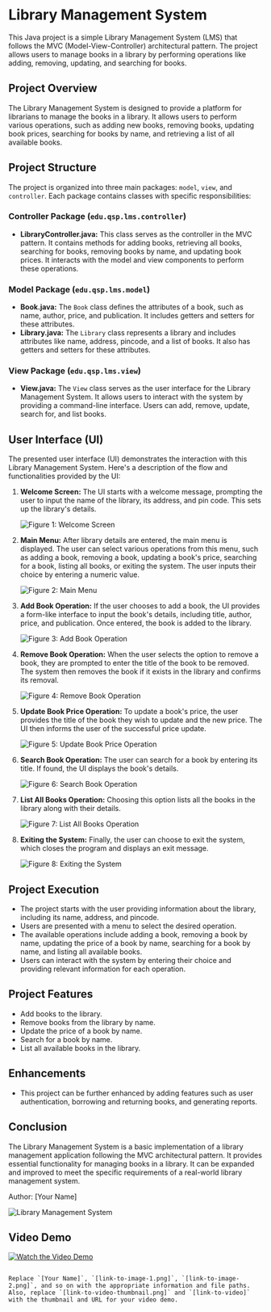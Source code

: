 # Library Management System

This Java project is a simple Library Management System (LMS) that follows the MVC (Model-View-Controller) architectural pattern. The project allows users to manage books in a library by performing operations like adding, removing, updating, and searching for books.

## Project Overview

The Library Management System is designed to provide a platform for librarians to manage the books in a library. It allows users to perform various operations, such as adding new books, removing books, updating book prices, searching for books by name, and retrieving a list of all available books.

## Project Structure

The project is organized into three main packages: `model`, `view`, and `controller`. Each package contains classes with specific responsibilities:

### Controller Package (`edu.qsp.lms.controller`)

- **LibraryController.java:** This class serves as the controller in the MVC pattern. It contains methods for adding books, retrieving all books, searching for books, removing books by name, and updating book prices. It interacts with the model and view components to perform these operations.

### Model Package (`edu.qsp.lms.model`)

- **Book.java:** The `Book` class defines the attributes of a book, such as name, author, price, and publication. It includes getters and setters for these attributes.
- **Library.java:** The `Library` class represents a library and includes attributes like name, address, pincode, and a list of books. It also has getters and setters for these attributes.

### View Package (`edu.qsp.lms.view`)

- **View.java:** The `View` class serves as the user interface for the Library Management System. It allows users to interact with the system by providing a command-line interface. Users can add, remove, update, search for, and list books.

## User Interface (UI)

The presented user interface (UI) demonstrates the interaction with this Library Management System. Here's a description of the flow and functionalities provided by the UI:

1. **Welcome Screen:** The UI starts with a welcome message, prompting the user to input the name of the library, its address, and pin code. This sets up the library's details.

   ![Figure 1: Welcome Screen](link-to-image-1.png)

2. **Main Menu:** After library details are entered, the main menu is displayed. The user can select various operations from this menu, such as adding a book, removing a book, updating a book's price, searching for a book, listing all books, or exiting the system. The user inputs their choice by entering a numeric value.

   ![Figure 2: Main Menu](link-to-image-2.png)

3. **Add Book Operation:** If the user chooses to add a book, the UI provides a form-like interface to input the book's details, including title, author, price, and publication. Once entered, the book is added to the library.

   ![Figure 3: Add Book Operation](link-to-image-3.png)

4. **Remove Book Operation:** When the user selects the option to remove a book, they are prompted to enter the title of the book to be removed. The system then removes the book if it exists in the library and confirms its removal.

   ![Figure 4: Remove Book Operation](link-to-image-4.png)

5. **Update Book Price Operation:** To update a book's price, the user provides the title of the book they wish to update and the new price. The UI then informs the user of the successful price update.

   ![Figure 5: Update Book Price Operation](link-to-image-5.png)

6. **Search Book Operation:** The user can search for a book by entering its title. If found, the UI displays the book's details.

   ![Figure 6: Search Book Operation](link-to-image-6.png)

7. **List All Books Operation:** Choosing this option lists all the books in the library along with their details.

   ![Figure 7: List All Books Operation](link-to-image-7.png)

8. **Exiting the System:** Finally, the user can choose to exit the system, which closes the program and displays an exit message.

   ![Figure 8: Exiting the System](link-to-image-8.png)

## Project Execution

- The project starts with the user providing information about the library, including its name, address, and pincode.
- Users are presented with a menu to select the desired operation.
- The available operations include adding a book, removing a book by name, updating the price of a book by name, searching for a book by name, and listing all available books.
- Users can interact with the system by entering their choice and providing relevant information for each operation.

## Project Features

- Add books to the library.
- Remove books from the library by name.
- Update the price of a book by name.
- Search for a book by name.
- List all available books in the library.

## Enhancements

- This project can be further enhanced by adding features such as user authentication, borrowing and returning books, and generating reports.

## Conclusion

The Library Management System is a basic implementation of a library management application following the MVC architectural pattern. It provides essential functionality for managing books in a library. It can be expanded and improved to meet the specific requirements of a real-world library management system.

Author: [Your Name]

![Library Management System](link-to-image-if-available.png)

## Video Demo

[![Watch the Video Demo](link-to-video-thumbnail.png)](link-to-video)

```

Replace `[Your Name]`, `[link-to-image-1.png]`, `[link-to-image-2.png]`, and so on with the appropriate information and file paths. Also, replace `[link-to-video-thumbnail.png]` and `[link-to-video]` with the thumbnail and URL for your video demo.
